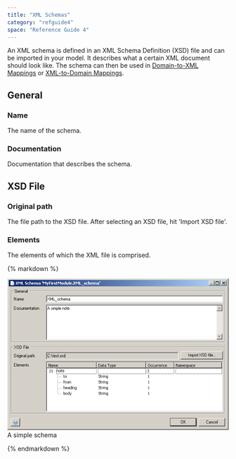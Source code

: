 ```yaml
---
title: "XML Schemas"
category: "refguide4"
space: "Reference Guide 4"
---
```

An XML schema is defined in an XML Schema Definition (XSD) file and can be imported in your model. It describes what a certain XML document should look like. The schema can then be used in [Domain-to-XML Mappings](domain-to-xml-mappings) or [XML-to-Domain Mappings](xml-to-domain-mappings).

## General

### Name

The name of the schema.

### Documentation

Documentation that describes the schema.

## XSD File

### Original path

The file path to the XSD file. After selecting an XSD file, hit 'Import XSD file'.

### Elements

The elements of which the XML file is comprised.

<div class="alert alert-info">{% markdown %}

![](attachments/819203/918225.png)
A simple schema

{% endmarkdown %}</div>
